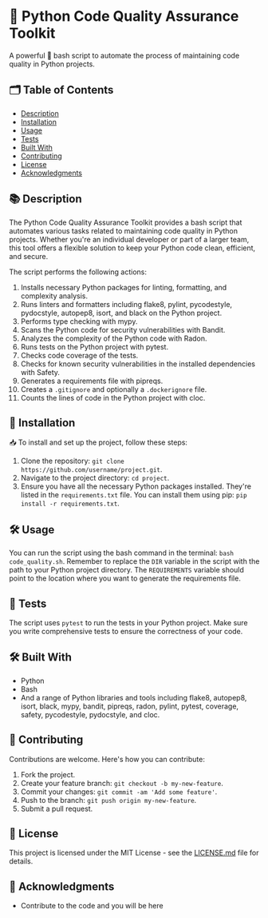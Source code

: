 # 🚀 Python Code Quality Assurance Toolkit

A powerful 💪 bash script to automate the process of maintaining code quality in Python projects.

## 🗂️ Table of Contents
- [Description](#-description)
- [Installation](#-installation)
- [Usage](#-usage)
- [Tests](#-tests)
- [Built With](#-built-with)
- [Contributing](#-contributing)
- [License](#-license)
- [Acknowledgments](#-acknowledgments)

## 📚 Description

The Python Code Quality Assurance Toolkit provides a bash script that automates various tasks related to maintaining code quality in Python projects. Whether you're an individual developer or part of a larger team, this tool offers a flexible solution to keep your Python code clean, efficient, and secure.

The script performs the following actions:

1. Installs necessary Python packages for linting, formatting, and complexity analysis.
2. Runs linters and formatters including flake8, pylint, pycodestyle, pydocstyle, autopep8, isort, and black on the Python project.
3. Performs type checking with mypy.
4. Scans the Python code for security vulnerabilities with Bandit.
5. Analyzes the complexity of the Python code with Radon.
6. Runs tests on the Python project with pytest.
7. Checks code coverage of the tests.
8. Checks for known security vulnerabilities in the installed dependencies with Safety.
9. Generates a requirements file with pipreqs.
10. Creates a `.gitignore` and optionally a `.dockerignore` file.
11. Counts the lines of code in the Python project with cloc.

## 🚀 Installation

📥 To install and set up the project, follow these steps:

1. Clone the repository: `git clone https://github.com/username/project.git`.
2. Navigate to the project directory: `cd project`.
3. Ensure you have all the necessary Python packages installed. They're listed in the `requirements.txt` file. You can install them using pip: `pip install -r requirements.txt`.

## 🛠️ Usage

You can run the script using the bash command in the terminal: `bash code_quality.sh`. Remember to replace the `DIR` variable in the script with the path to your Python project directory. The `REQUIREMENTS` variable should point to the location where you want to generate the requirements file.

## 🧪 Tests

The script uses `pytest` to run the tests in your Python project. Make sure you write comprehensive tests to ensure the correctness of your code.

## 🛠️ Built With

- Python
- Bash
- And a range of Python libraries and tools including flake8, autopep8, isort, black, mypy, bandit, pipreqs, radon, pylint, pytest, coverage, safety, pycodestyle, pydocstyle, and cloc.

## 👥 Contributing

Contributions are welcome. Here's how you can contribute:

1. Fork the project.
2. Create your feature branch: `git checkout -b my-new-feature`.
3. Commit your changes: `git commit -am 'Add some feature'`.
4. Push to the branch: `git push origin my-new-feature`.
5. Submit a pull request.

## 📄 License

This project is licensed under the MIT License - see the [LICENSE.md](LICENSE.md) file for details.

## 🙏 Acknowledgments

- Contribute to the code and you will be here
